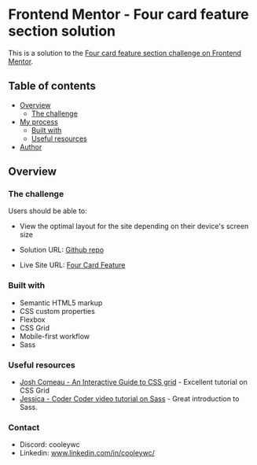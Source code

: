 # Frontend Mentor - Four card feature section solution

This is a solution to the [Four card feature section challenge on Frontend Mentor](https://www.frontendmentor.io/challenges/four-card-feature-section-weK1eFYK). 

## Table of contents

- [Overview](#overview)
  - [The challenge](#the-challenge)
- [My process](#my-process)
  - [Built with](#built-with)
  - [Useful resources](#useful-resources)
- [Author](#author)



## Overview

### The challenge

Users should be able to:

- View the optimal layout for the site depending on their device's screen size


- Solution URL: [Github repo](https://github.com/CooleyWC/frontend-mentor-four-card-feature)
- Live Site URL: [Four Card Feature](https://cooleywc.github.io/frontend-mentor-four-card-feature/)


### Built with

- Semantic HTML5 markup
- CSS custom properties
- Flexbox
- CSS Grid
- Mobile-first workflow
- Sass



### Useful resources

- [Josh Comeau - An Interactive Guide to CSS grid](https://www.joshwcomeau.com/css/interactive-guide-to-grid/) - Excellent tutorial on CSS Grid
- [Jessica - Coder Coder video tutorial on Sass](https://www.youtube.com/watch?v=jfMHA8SqUL4&t=261s) - Great introduction to Sass.


### Contact 

- Discord: cooleywc
- Linkedin: www.linkedin.com/in/cooleywc/

